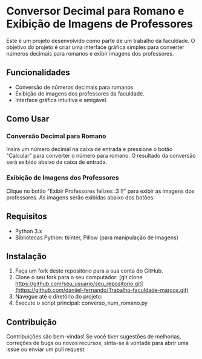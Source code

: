 <div align="left">

# Conversor Decimal para Romano e Exibição de Imagens de Professores

Este é um projeto desenvolvido como parte de um trabalho da faculdade. O objetivo do projeto é criar uma interface gráfica simples para converter números decimais para romanos e exibir imagens dos professores.

## Funcionalidades

- Conversão de números decimais para romanos.
- Exibição de imagens dos professores da faculdade.
- Interface gráfica intuitiva e amigável.

## Como Usar

### Conversão Decimal para Romano

Insira um número decimal na caixa de entrada e pressione o botão "Calcular" para converter o número para romano. O resultado da conversão será exibido abaixo da caixa de entrada.

### Exibição de Imagens dos Professores

Clique no botão "Exibir Professores felizes :3 !!" para exibir as imagens dos professores. As imagens serão exibidas abaixo dos botões.

## Requisitos

- Python 3.x
- Bibliotecas Python: tkinter, Pillow (para manipulação de imagens)

## Instalação

1. Faça um fork deste repositório para a sua conta do GitHub.
2. Clone o seu fork para o seu computador:
   [git clone https://github.com/seu_usuario/seu_repositorio.git](https://github.com/daniiel-fernando/Trabalho-faculdade-marcos.git)
3. Navegue até o diretório do projeto:
4. Execute o script principal:
   converso_num_romano.py

## Contribuição

Contribuições são bem-vindas! Se você tiver sugestões de melhorias, correções de bugs ou novos recursos, sinta-se à vontade para abrir uma issue ou enviar um pull request.

</div>
